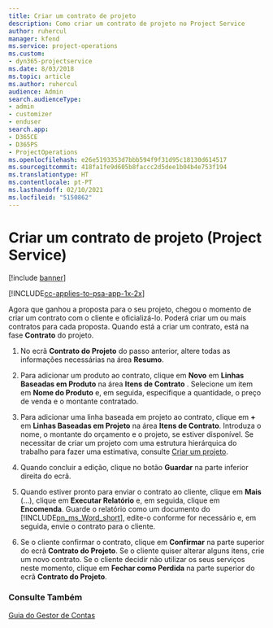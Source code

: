 ```yaml
---
title: Criar um contrato de projeto
description: Como criar um contrato de projeto no Project Service
author: ruhercul
manager: kfend
ms.service: project-operations
ms.custom:
- dyn365-projectservice
ms.date: 8/03/2018
ms.topic: article
ms.author: ruhercul
audience: Admin
search.audienceType:
- admin
- customizer
- enduser
search.app:
- D365CE
- D365PS
- ProjectOperations
ms.openlocfilehash: e26e5193353d7bbb594f9f31d95c18130d614517
ms.sourcegitcommit: 418fa1fe9d605b8faccc2d5dee1b04b4e753f194
ms.translationtype: HT
ms.contentlocale: pt-PT
ms.lasthandoff: 02/10/2021
ms.locfileid: "5150862"
---
```

# <a name="create-a-project-contract-project-service"></a>Criar um contrato de projeto (Project Service)

[!include [banner](../includes/psa-now-project-operations.md)]

[!INCLUDE[cc-applies-to-psa-app-1x-2x](../includes/cc-applies-to-psa-app-1x-2x.md)]

Agora que ganhou a proposta para o seu projeto, chegou o momento de criar um contrato com o cliente e oficializá-lo. Poderá criar um ou mais contratos para cada proposta. Quando está a criar um contrato, está na fase **Contrato** do projeto.  
  
1. No ecrã **Contrato do Projeto** do passo anterior, altere todas as informações necessárias na área **Resumo**.  
  
2. Para adicionar um produto ao contrato, clique em **Novo** em **Linhas Baseadas em Produto** na área **Itens de Contrato** . Selecione um item em **Nome do Produto** e, em seguida, especifique a quantidade, o preço de venda e o montante contratado.  
  
3. Para adicionar uma linha baseada em projeto ao contrato, clique em **+** em **Linhas Baseadas em Projeto** na área **Itens de Contrato**. Introduza o nome, o montante do orçamento e o projeto, se estiver disponível. Se necessitar de criar um projeto com uma estrutura hierárquica do trabalho para fazer uma estimativa, consulte [Criar um projeto](../psa/create-project.md).  
  
4. Quando concluir a edição, clique no botão **Guardar** na parte inferior direita do ecrã.  
  
5. Quando estiver pronto para enviar o contrato ao cliente, clique em **Mais** (…), clique em **Executar Relatório** e, em seguida, clique em **Encomenda**. Guarde o relatório como um documento do [!INCLUDE[pn_ms_Word_short](../includes/pn-ms-word-short.md)], edite-o conforme for necessário e, em seguida, envie o contrato para o cliente.  
  
6. Se o cliente confirmar o contrato, clique em **Confirmar** na parte superior do ecrã **Contrato do Projeto**. Se o cliente quiser alterar alguns itens, crie um novo contrato. Se o cliente decidir não utilizar os seus serviços neste momento, clique em **Fechar como Perdida** na parte superior do ecrã **Contrato do Projeto**.  
  
### <a name="see-also"></a>Consulte Também  
 [Guia do Gestor de Contas](../psa/account-manager-guide.md)
